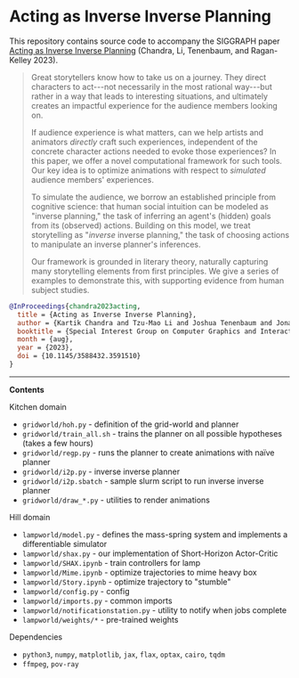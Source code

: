 # Acting as Inverse Inverse Planning

This repository contains source code to accompany the SIGGRAPH paper [Acting as
Inverse Inverse Planning](https://doi.org/10.1145/3588432.3591510) (Chandra,
Li, Tenenbaum, and Ragan-Kelley 2023).

> Great storytellers know how to take us on a journey. They direct characters
> to act---not necessarily in the most rational way---but rather in a way that
> leads to interesting situations, and ultimately creates an impactful
> experience for the audience members looking on.
> 
> If audience experience is what matters, can we help artists and animators
> _directly_ craft such experiences, independent of the concrete character
> actions needed to evoke those experiences? In this paper, we offer a novel
> computational framework for such tools. Our key idea is to optimize
> animations with respect to _simulated_ audience members' experiences.
> 
> To simulate the audience, we borrow an established principle from cognitive
> science: that human social intuition can be modeled as "inverse planning,"
> the task of inferring an agent's (hidden) goals from its (observed) actions.
> Building on this model, we treat storytelling as "_inverse_ inverse
> planning," the task of choosing actions to manipulate an inverse planner's
> inferences.
> 
> Our framework is grounded in literary theory, naturally capturing many
> storytelling elements from first principles. We give a series of examples to
> demonstrate this, with supporting evidence from human subject studies.

```bibtex
@InProceedings{chandra2023acting,
  title = {Acting as Inverse Inverse Planning},
  author = {Kartik Chandra and Tzu-Mao Li and Joshua Tenenbaum and Jonathan Ragan-Kelley},
  booktitle = {Special Interest Group on Computer Graphics and Interactive Techniques Conference Proceedings (SIGGRAPH '23 Conference Proceedings)},
  month = {aug},
  year = {2023},
  doi = {10.1145/3588432.3591510}
}
```

---

**Contents**

Kitchen domain
- `gridworld/hoh.py` - definition of the grid-world and planner
- `gridworld/train_all.sh` - trains the planner on all possible hypotheses (takes a few hours)
- `gridworld/regp.py` - runs the planner to create animations with naïve planner
- `gridworld/i2p.py` - inverse inverse planner
- `gridworld/i2p.sbatch` - sample slurm script to run inverse inverse planner
- `gridworld/draw_*.py` - utilities to render animations

Hill domain
- `lampworld/model.py` - defines the mass-spring system and implements a differentiable simulator
- `lampworld/shax.py` - our implementation of Short-Horizon Actor-Critic
- `lampworld/SHAX.ipynb` - train controllers for lamp
- `lampworld/Mime.ipynb` - optimize trajectories to mime heavy box
- `lampworld/Story.ipynb` - optimize trajectory to "stumble"
- `lampworld/config.py` - config
- `lampworld/imports.py` - common imports
- `lampworld/notificationstation.py` - utility to notify when jobs complete
- `lampworld/weights/*` - pre-trained weights

Dependencies
- `python3`, `numpy`, `matplotlib`, `jax`, `flax`, `optax`, `cairo`, `tqdm`
- `ffmpeg`, `pov-ray`

